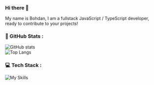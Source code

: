 ### Hi there 👋
My name is Bohdan, I am a fullstack JavaScript / TypeScript developer, ready to contribute to your projects! 
<!--
**bada9te/bada9te** is a ✨ _special_ ✨ repository because its `README.md` (this file) appears on your GitHub profile.

Here are some ideas to get you started:

- 🔭 I’m currently working on ...
- 🌱 I’m currently learning ...
- 👯 I’m looking to collaborate on ...
- 🤔 I’m looking for help with ...
- 💬 Ask me about ...
- 📫 How to reach me: ...
- 😄 Pronouns: ...
- ⚡ Fun fact: ...
-->

### 🚀 GitHub Stats :
![GitHub stats](https://github-readme-stats-flax-rho.vercel.app/api?username=bada9te&show_icons=true&theme=dark)<br/>
![Top Langs](https://github-readme-stats-flax-rho.vercel.app/api/top-langs/?username=bada9te&theme=dark&include_all_commits=true&count_private=true&langs_count=10&layout=compact)


### 💻 Tech Stack :
![My Skills](https://skillicons.dev/icons?i=js,ts,html,css,nodejs,react,redux,mongodb,express,graphql,linux,python,cpp,mysql,solidity,nest,apollo,next)
